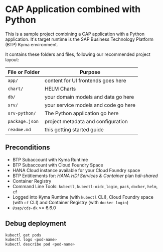 # CAP Application combined with Python

This is a sample project combining a CAP application with a Python application. It's target runtime is the SAP Business Technology Platform (BTP) Kyma environment.

It contains these folders and files, following our recommended project layout:

| File or Folder | Purpose                              |
| -------------- | ------------------------------------ |
| `app/`         | content for UI frontends goes here   |
| `chart/`       | HELM Charts                          |
| `db/`          | your domain models and data go here  |
| `srv/`         | your service models and code go here |
| `srv-python/`  | The Python application go here       |
| `package.json` | project metadata and configuration   |
| `readme.md`    | this getting started guide           |

## Preconditions

- BTP Subaccount with Kyma Runtime
- BTP Subaccount with Cloud Foundry Space
- HANA Cloud instance available for your Cloud Foundry space
- BTP Entitlements for: _HANA HDI Services & Container_ plan _hdi-shared_
- Container Registry
- Command Line Tools: `kubectl`, `kubectl-oidc_login`, `pack`, `docker`, `helm`, `cf`
- Logged into Kyma Runtime (with `kubectl` CLI), Cloud Foundry space (with `cf` CLI) and Container Registry (with `docker login`)
- `@sap/cds-dk` >= 6.6.0

## Debug deployment

```bash
kubectl get pods
kubectl logs <pod-name>
kubectl describe pod <pod-name>
```
